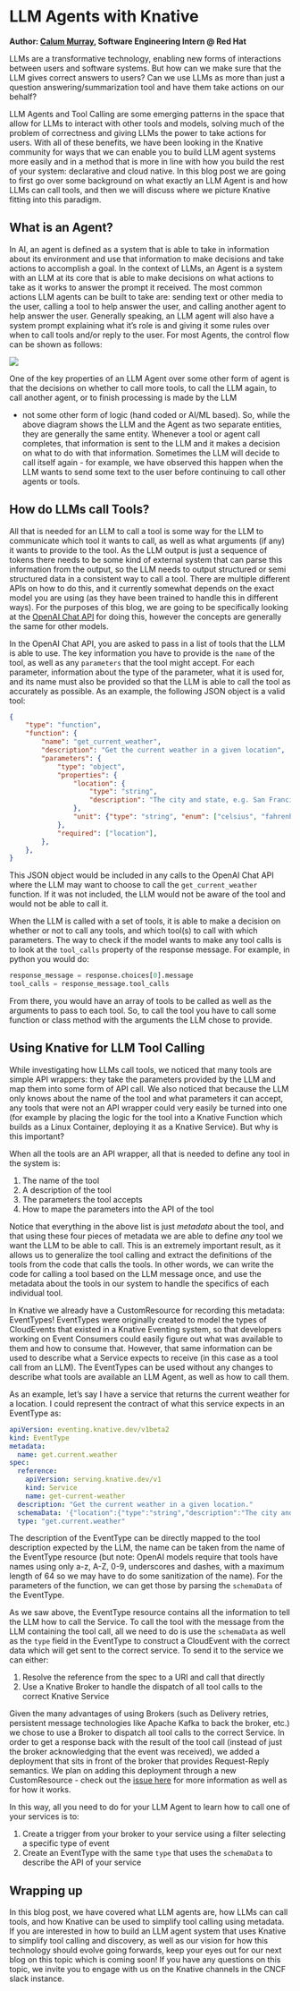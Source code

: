 # LLM Agents with Knative

**Author: [Calum Murray](https://www.linkedin.com/in/calum-ra-murray/), Software Engineering Intern @ Red Hat**

LLMs are a transformative technology, enabling new forms of interactions between users and software systems.
But how can we make sure that the LLM gives correct answers to users? Can we use LLMs as more than just a
question answering/summarization tool and have them take actions on our behalf?

LLM Agents and Tool Calling are some emerging patterns in the space that allow for LLMs to interact with
other tools and models, solving much of the problem of correctness and giving LLMs the power to take actions
for users. With all of these benefits, we have been looking in the Knative community for ways that we can
enable you to build LLM agent systems more easily and in a method that is more in line with how you build
the rest of your system: declarative and cloud native. In this blog post we are going to first go over some
background on what exactly an LLM Agent is and how LLMs can call tools, and then we will discuss where we
picture Knative fitting into this paradigm.

## What is an Agent?

In AI, an agent is defined as a system that is able to take in information about its environment and use
that information to make decisions and take actions to accomplish a goal. In the context of LLMs, an Agent
is a system with an LLM at its core that is able to make decisions on what actions to take as it works to
answer the prompt it received. The most common actions LLM agents can be built to take are: sending text
or other media to the user, calling a tool to help answer the user, and calling another agent to help answer
the user. Generally speaking, an LLM agent will also have a system prompt explaining what it’s role is and
giving it some rules over when to call tools and/or reply to the user. For most Agents, the control flow
can be shown as follows:

![](./images/llm-agent-flow.webp)

One of the key properties of an LLM Agent over some other form of agent is that the decisions on whether
to call more tools, to call the LLM again, to call another agent, or to finish processing is made by the LLM
- not some other form of logic (hand coded or AI/ML based). So, while the above diagram shows the LLM and the
Agent as two separate entities, they are generally the same entity. Whenever a tool or agent call completes,
that information is sent to the LLM and it makes a decision on what to do with that information. Sometimes the
LLM will decide to call itself again - for example, we have observed this happen when the LLM wants to send some
text to the user before continuing to call other agents or tools.

## How do LLMs call Tools?

All that is needed for an LLM to call a tool is some way for the LLM to communicate which tool it wants to call,
as well as what arguments (if any) it wants to provide to the tool. As the LLM output is just a sequence of tokens
there needs to be some kind of external system that can parse this information from the output, so the LLM needs
to output structured or semi structured data in a consistent way to call a tool. There are multiple different APIs
on how to do this, and it currently somewhat depends on the exact model you are using (as they have been trained
to handle this in different ways). For the purposes of this blog, we are going to be specifically looking at the
[OpenAI Chat API](https://platform.openai.com/docs/api-reference/chat/create) for doing this, however the concepts
are generally the same for other models.

In the OpenAI Chat API, you are asked to pass in a list of tools that the LLM is able to use. The key information
you have to provide is the `name` of the tool, as well as any `parameters` that the tool might accept. For each
parameter, information about the type of the parameter, what it is used for, and its name must also be provided
so that the LLM is able to call the tool as accurately as possible. As an example, the following JSON object is a
valid tool:

```json
{
    "type": "function",
    "function": {
        "name": "get_current_weather",
        "description": "Get the current weather in a given location",
        "parameters": {
            "type": "object",
            "properties": {
                "location": {
                    "type": "string",
                    "description": "The city and state, e.g. San Francisco, CA",
                },
                "unit": {"type": "string", "enum": ["celsius", "fahrenheit"]},
            },
            "required": ["location"],
        },
    },
}
```

This JSON object would be included in any calls to the OpenAI Chat API where the LLM may want to choose to call
the `get_current_weather` function. If it was not included, the LLM would not be aware of the tool and would not
be able to call it.

When the LLM is called with a set of tools, it is able to make a decision on whether or not to call any tools,
and which tool(s) to call with which parameters. The way to check if the model wants to make any tool calls is
to look at the `tool_calls` property of the response message. For example, in python you would do:

```python
response_message = response.choices[0].message
tool_calls = response_message.tool_calls
```

From there, you would have an array of tools to be called as well as the arguments to pass to each tool. So,
to call the tool you have to call some function or class method with the arguments the LLM chose to provide.

## Using Knative for LLM Tool Calling

While investigating how LLMs call tools, we noticed that many tools are simple API wrappers: they take the
parameters provided by the LLM and map them into some form of API call. We also noticed that because the LLM
only knows about the name of the tool and what parameters it can accept, any tools that were not an API wrapper
could very easily be turned into one (for example by placing the logic for the tool into a Knative Function
which builds as a Linux Container, deploying it as a Knative Service). But why is this important?

When all the tools are an API wrapper, all that is needed to define any tool in the system is:

1. The name of the tool
2. A description of the tool
3. The parameters the tool accepts
4. How to mape the parameters into the API of the tool

Notice that everything in the above list is just _metadata_ about the tool, and that using these four pieces
of metadata we are able to define _any_ tool we want the LLM to be able to call. This is an extremely important
result, as it allows us to generalize the tool calling and extract the definitions of the tools from the code
that calls the tools. In other words, we can write the code for calling a tool based on the LLM message once,
and use the metadata about the tools in our system to handle the specifics of each individual tool.

In Knative we already have a CustomResource for recording this metadata: EventTypes! EventTypes were originally
created to model the types of CloudEvents that existed in a Knative Eventing system, so that developers working
on Event Consumers could easily figure out what was available to them and how to consume that. However, that
same information can be used to describe what a Service expects to receive (in this case as a tool call from an
LLM). The EventTypes can be used without any changes to describe what tools are available an LLM Agent, as well
as how to call them.

As an example, let’s say I have a service that returns the current weather for a location. I could represent
the contract of what this service expects in an EventType as:

```yaml
apiVersion: eventing.knative.dev/v1beta2
kind: EventType
metadata:
  name: get.current.weather
spec:
  reference:
    apiVersion: serving.knative.dev/v1
    kind: Service
    name: get-current-weather
  description: "Get the current weather in a given location."
  schemaData: '{"location":{"type":"string","description":"The city and state, e.g. San Francisco, CA"},"unit":{"type":"string","description":"One of [celsius, farenheit]"}}'
  type: "get.current.weather"
```

The description of the EventType can be directly mapped to the tool description expected by the LLM, the name can be taken
from the name of the EventType resource (but note: OpenAI models require that tools have names using only a-z, A-Z, 0-9,
underscores and dashes, with a maximum length of 64 so we may have to do some sanitization of the name). For the parameters
of the function, we can get those by parsing the `schemaData` of the EventType.

As we saw above, the EventType resource contains all the information to tell the LLM how to call the Service. To call the
tool with the message from the LLM containing the tool call, all we need to do is use the `schemaData` as well as the `type`
field in the EventType to construct a CloudEvent with the correct data which will get sent to the correct service. To send
it to the service we can either:

1. Resolve the reference from the spec to a URI and call that directly
2. Use a Knative Broker to handle the dispatch of all tool calls to the correct Knative Service

Given the many advantages of using Brokers (such as Delivery retries, persistent message technologies like Apache Kafka
to back the broker, etc.) we chose to use a Broker to dispatch all tool calls to the correct Service. In order to get a
response back with the result of the tool call (instead of just the broker acknowledging that the event was received),
we added a deployment that sits in front of the broker that provides Request-Reply semantics. We plan on adding this
deployment through a new CustomResource - check out the [issue here](https://github.com/knative/eventing/issues/7912)
for more information as well as for how it works.

In this way, all you need to do for your LLM Agent to learn how to call one of your services is to:

1. Create a trigger from your broker to your service using a filter selecting a specific type of event
2. Create an EventType with the same `type` that uses the `schemaData` to describe the API of your service

## Wrapping up

In this blog post, we have covered what LLM agents are, how LLMs can call tools, and how Knative can be used to simplify
tool calling using metadata. If you are interested in how to build an LLM agent system that uses Knative to simplify
tool calling and discovery, as well as our vision for how this technology should evolve going forwards, keep your eyes
out for our next blog on this topic which is coming soon! If you have any questions on this topic, we invite you to engage
with us on the Knative channels in the CNCF slack instance.
